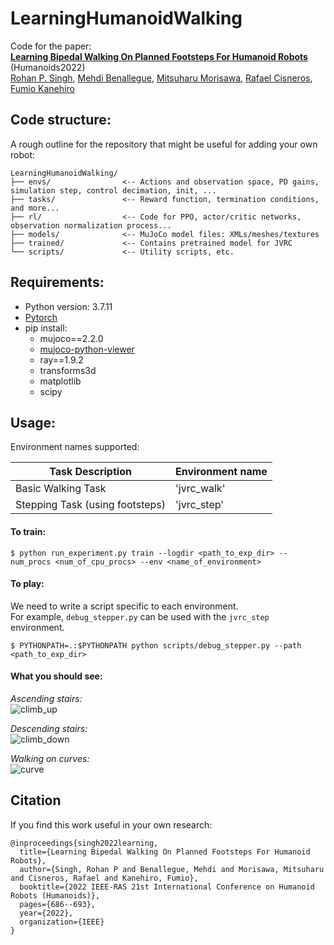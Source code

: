 # LearningHumanoidWalking

Code for the paper:  
[**Learning Bipedal Walking On Planned Footsteps For Humanoid Robots**](https://arxiv.org/pdf/2207.12644.pdf) (Humanoids2022)  
[Rohan P. Singh](https://rohanpsingh.github.io), [Mehdi Benallegue](https://unit.aist.go.jp/jrl-22022/en/members/member-benalleguem.html), [Mitsuharu Morisawa](https://unit.aist.go.jp/jrl-22022/en/members/member-morisawa.html), [Rafael Cisneros](https://unit.aist.go.jp/jrl-22022/en/members/member-cisneros.html), [Fumio Kanehiro](https://unit.aist.go.jp/jrl-22022/en/members/member-kanehiro.html)

## Code structure:
A rough outline for the repository that might be useful for adding your own robot:
```
LearningHumanoidWalking/
├── envs/                <-- Actions and observation space, PD gains, simulation step, control decimation, init, ...
├── tasks/               <-- Reward function, termination conditions, and more...
├── rl/                  <-- Code for PPO, actor/critic networks, observation normalization process...
├── models/              <-- MuJoCo model files: XMLs/meshes/textures
├── trained/             <-- Contains pretrained model for JVRC
└── scripts/             <-- Utility scripts, etc.
```

## Requirements:
- Python version: 3.7.11  
- [Pytorch](https://pytorch.org/)
- pip install:
  - mujoco==2.2.0
  - [mujoco-python-viewer](https://github.com/rohanpsingh/mujoco-python-viewer)
  - ray==1.9.2
  - transforms3d
  - matplotlib
  - scipy

## Usage:

Environment names supported:  

| Task Description      | Environment name |
| ----------- | ----------- |
| Basic Walking Task   | 'jvrc_walk' |
| Stepping Task (using footsteps)  | 'jvrc_step' |


#### **To train:** 

```
$ python run_experiment.py train --logdir <path_to_exp_dir> --num_procs <num_of_cpu_procs> --env <name_of_environment>
```  


#### **To play:**

We need to write a script specific to each environment.    
For example, `debug_stepper.py` can be used with the `jvrc_step` environment.  
```
$ PYTHONPATH=.:$PYTHONPATH python scripts/debug_stepper.py --path <path_to_exp_dir>
```

#### **What you should see:**

*Ascending stairs:*  
![climb_up](https://user-images.githubusercontent.com/16384313/180697513-25796b1a-87e0-4ab2-9e5f-d86c58ebea36.gif)

*Descending stairs:*  
![climb_down](https://user-images.githubusercontent.com/16384313/180697788-d1a2eec0-0d3d-451a-95e0-9f0e60191c34.gif)

*Walking on curves:*  
![curve](https://user-images.githubusercontent.com/16384313/180697266-7b44beb3-38bf-4494-b568-963919dc1106.gif)


## Citation
If you find this work useful in your own research:
```
@inproceedings{singh2022learning,
  title={Learning Bipedal Walking On Planned Footsteps For Humanoid Robots},
  author={Singh, Rohan P and Benallegue, Mehdi and Morisawa, Mitsuharu and Cisneros, Rafael and Kanehiro, Fumio},
  booktitle={2022 IEEE-RAS 21st International Conference on Humanoid Robots (Humanoids)},
  pages={686--693},
  year={2022},
  organization={IEEE}
}
```


